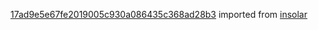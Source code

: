 [17ad9e5e67fe2019005c930a086435c368ad28b3](https://github.com/insolar/insolar/commit/17ad9e5e67fe2019005c930a086435c368ad28b3) imported from [insolar](https://github.com/insolar/insolar)
